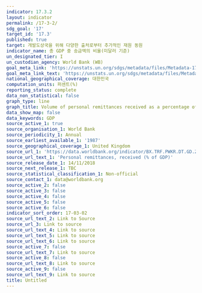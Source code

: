 ```yaml
---
indicator: 17.3.2
layout: indicator
permalink: /17-3-2/
sdg_goal: '17'
target_id: '17.3'
published: true
target: 개발도상국을 위해 다양한 출처로부터 추가적인 재원 동원
indicator_name: 총 GDP 중 송금액의 비율(미달러 기준)
un_designated_tier: I
un_custodian_agency: World Bank (WB)
goal_meta_link: 'https://unstats.un.org/sdgs/metadata/files/Metadata-17-03-02.pdf'
goal_meta_link_text: 'https://unstats.un.org/sdgs/metadata/files/Metadata-17-03-02.pdf'
national_geographical_coverage: 대한민국
computation_units: 퍼센트(%)
reporting_status: complete
data_non_statistical: false
graph_type: line
graph_title: Volume of personal remittances received as a percentage of GDP
data_show_map: false
data_keywords: GDP
source_active_1: true
source_organisation_1: World Bank
source_periodicity_1: Annual
source_earliest_available_1: '1987'
source_geographical_coverage_1: United Kingdom
source_url_1: 'https://data.worldbank.org/indicator/BX.TRF.PWKR.DT.GD.ZS'
source_url_text_1: 'Personal remittances, received (% of GDP)'
source_release_date_1: 14/11/2018
source_next_release_1: TBC
source_statistical_classification_1: Non-official
source_contact_1: data@worldbank.org
source_active_2: false
source_active_3: false
source_active_4: false
source_active_5: false
source_active_6: false
indicator_sort_order: 17-03-02
source_url_text_2: Link to Source
source_url_3: Link to source
source_url_text_4: Link to source
source_url_text_5: Link to source
source_url_text_6: Link to source
source_active_7: false
source_url_text_7: Link to source
source_active_8: false
source_url_text_8: Link to source
source_active_9: false
source_url_text_9: Link to source
title: Untitled
---
```

